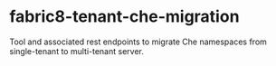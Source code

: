 # fabric8-tenant-che-migration

Tool and associated rest endpoints to migrate Che namespaces from single-tenant to multi-tenant server.
